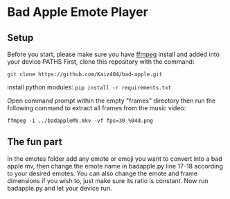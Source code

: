# Bad Apple Emote Player
## Setup

Before you start, please make sure you have [ffmpeg](https://ffmpeg.org/download.html) install and added into your device PATHS
First, clone this repository with the command:

```git clone https://github.com/Kaiz404/bad-apple.git```

install python modules:
```pip install -r requirements.txt```

Open command prompt within the empty "frames" directory then run the following command to extract all frames from the music video:

```ffmpeg -i ../badappleMV.mkv -vf fps=30 %04d.png```

## The fun part
In the emotes folder add any emote or emoji you want to convert into a bad apple mv, then change the emote name in badapple.py line 17-18 according to your desired emotes. You can also change the emote and frame dimensions if you wish to, just make sure its ratio is constant. Now run badapple.py and let your device run.